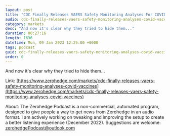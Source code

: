 ```yaml
---
layout: post
title: "CDC Finally Releases VAERS Safety Monitoring Analyses For COVID Vaccines"
audio: cdc-finally-releases-vaers-safety-monitoring-analyses-covid-vaccines-1
category: markets
desc: "And now it's clear why they tried to hide them..."
duration: 00:27:16
length: 1636
datetime: Mon, 09 Jan 2023 12:25:00 +0000
tags: podcast
guid: cdc-finally-releases-vaers-safety-monitoring-analyses-covid-vaccines-0
order: 0
---
```

And now it's clear why they tried to hide them...

Link: [https://www.zerohedge.com/markets/cdc-finally-releases-vaers-safety-monitoring-analyses-covid-vaccines](https://www.zerohedge.com/markets/cdc-finally-releases-vaers-safety-monitoring-analyses-covid-vaccines)

About: The Zerohedge Podcast is a non-commercial, automated program, designed to give people a way to get news from Zerohedge in an audio format.  I am actively working on tweaking and improving the setup to create a better listening experience (December 2022).  Suggestions are welcome: [zerohedgePodcast@outlook.com](mailto:zerohedgePodcast@outlook.com)